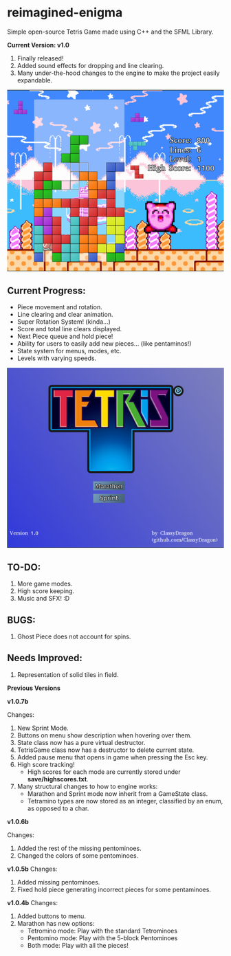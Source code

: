 # reimagined-enigma
Simple open-source Tetris Game made using C++ and the SFML Library.

__Current Version: v1.0__
1. Finally released!
2. Added sound effects for dropping and line clearing.
3. Many under-the-hood changes to the engine to make the project easily expandable.

![Screenshot](media/screenshot3.png)

## Current Progress:
* Piece movement and rotation.
* Line clearing and clear animation.
* Super Rotation System! (kinda...)
* Score and total line clears displayed.
* Next Piece queue and hold piece!
* Ability for users to easily add new pieces... (like pentaminos!)
* State system for menus, modes, etc.
* Levels with varying speeds.

![Title Screen](media/titleScreen.png)

## TO-DO:
1. More game modes.
2. High score keeping.
3. Music and SFX! :D

## BUGS:
1. Ghost Piece does not account for spins.

## Needs Improved:
1. Representation of solid tiles in field.


__Previous Versions__

**v1.0.7b**

Changes:
1. New Sprint Mode.
2. Buttons on menu show description when hovering over them.
3. State class now has a pure virtual destructor.
4. TetrisGame class now has a destructor to delete current state.
5. Added pause menu that opens in game when pressing the Esc key.
6. High score tracking!
    - High scores for each mode are currently stored under __save/highscores.txt__.
7. Many structural changes to how to engine works:
    - Marathon and Sprint mode now inherit from a GameState class.
    - Tetramino types are now stored as an integer, classified by an enum, as opposed to a char.

**v1.0.6b**

Changes:
1. Added the rest of the missing pentominoes.
2. Changed the colors of some pentominoes.

**v1.0.5b**
Changes:
1. Added missing pentominoes.
2. Fixed hold piece generating incorrect pieces for some pentaminoes.

**v1.0.4b**
Changes:
1. Added buttons to menu.
2. Marathon has new options:
    - Tetromino mode: Play with the standard Tetrominoes
    - Pentomino mode: Play with the 5-block Pentominoes
    - Both mode: Play with all the pieces!

